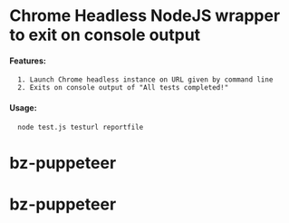 # Chrome Headless NodeJS wrapper to exit on console output

#### Features:
      1. Launch Chrome headless instance on URL given by command line
      2. Exits on console output of "All tests completed!"
    
#### Usage:
      node test.js testurl reportfile       
# bz-puppeteer
# bz-puppeteer
